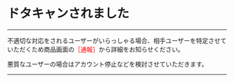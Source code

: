 # ドタキャンされました
<hr>
不適切な対応をされるユーザーがいらっしゃる場合、相手ユーザーを特定させていただくため商品画面の<font color="#ff0000">［通報］</font>から詳細をお知らせください。 
 
悪質なユーザーの場合はアカウント停止などを検討させていただきます。
<hr>
